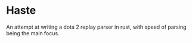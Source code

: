 # Haste

An attempt at writing a dota 2 replay parser in rust, with speed of parsing being the main focus.
